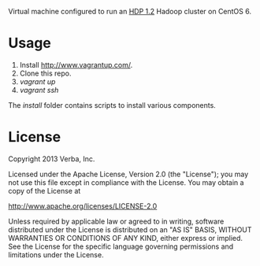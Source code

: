 Virtual machine configured to run an [HDP 1.2](http://hortonworks.com/products/hortonworksdataplatform/) Hadoop cluster on CentOS 6.

# Usage

  1. Install http://www.vagrantup.com/.
  1. Clone this repo.
  1. *vagrant up*
  1. *vagrant ssh*

The *install* folder contains scripts to install various components.

# License

Copyright 2013 Verba, Inc.

Licensed under the Apache License, Version 2.0 (the "License");
you may not use this file except in compliance with the License.
You may obtain a copy of the License at

   http://www.apache.org/licenses/LICENSE-2.0

Unless required by applicable law or agreed to in writing, software
distributed under the License is distributed on an "AS IS" BASIS,
WITHOUT WARRANTIES OR CONDITIONS OF ANY KIND, either express or implied.
See the License for the specific language governing permissions and
limitations under the License.
